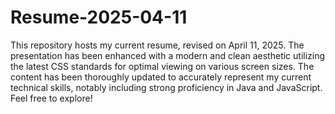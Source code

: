 # Resume-2025-04-11
This repository hosts my current resume, revised on April 11, 2025. The presentation has been enhanced with a modern and clean aesthetic utilizing the latest CSS standards for optimal viewing on various screen sizes. The content has been thoroughly updated to accurately represent my current technical skills, notably including strong proficiency in Java and JavaScript. Feel free to explore!
